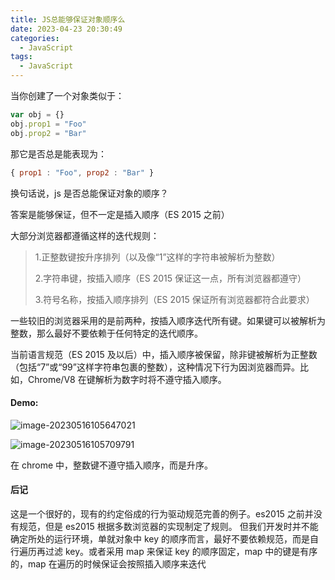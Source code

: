 ```yaml
---
title: JS总能够保证对象顺序么
date: 2023-04-23 20:30:49
categories:
  - JavaScript
tags:
  - JavaScript
---
```


当你创建了一个对象类似于：

```javascript
var obj = {}
obj.prop1 = "Foo"
obj.prop2 = "Bar"
```

那它是否总是能表现为：

```javascript
{ prop1 : "Foo", prop2 : "Bar" }
```

换句话说，js 是否总能保证对象的顺序？

答案是能够保证，但不一定是插入顺序（ES 2015 之前）

大部分浏览器都遵循这样的迭代规则：

> 1.正整数键按升序排列（以及像“1”这样的字符串被解析为整数）
>
> 2.字符串键，按插入顺序（ES 2015 保证这一点，所有浏览器都遵守）
>
> 3.符号名称，按插入顺序排列（ES 2015 保证所有浏览器都符合此要求）

一些较旧的浏览器采用的是前两种，按插入顺序迭代所有键。如果键可以被解析为整数，那么最好不要依赖于任何特定的迭代顺序。

当前语言规范（ES 2015 及以后）中，插入顺序被保留，除非键被解析为正整数（包括“7”或“99”这样字符串包裹的整数），这种情况下行为因浏览器而异。比如，Chrome/V8 在键解析为数字时将不遵守插入顺序。

#### Demo:

![image-20230516105647021](https://cdn.jsdelivr.net/gh/hibichann/picgo@main/202305161056090.png)

![image-20230516105709791](https://cdn.jsdelivr.net/gh/hibichann/picgo@main/202305161057834.png)

在 chrome 中，整数键不遵守插入顺序，而是升序。

#### 后记

这是一个很好的，现有的约定俗成的行为驱动规范完善的例子。es2015 之前并没有规范，但是 es2015 根据多数浏览器的实现制定了规则。
但我们开发时并不能确定所处的运行环境，单就对象中 key 的顺序而言，最好不要依赖规范，而是自行遍历再过滤 key。或者采用 map 来保证 key 的顺序固定，map 中的键是有序的，map 在遍历的时候保证会按照插入顺序来迭代

[信息来源]: https://stackoverflow.com/questions/5525795/does-javascript-guarantee-object-property-order
